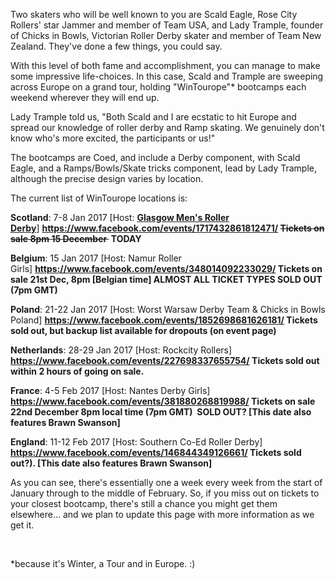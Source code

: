 <html><body><p>Two skaters who will be well known to you are Scald Eagle, Rose City Rollers' star Jammer and member of Team USA, and Lady Trample, founder of Chicks in Bowls, Victorian Roller Derby skater and member of Team New Zealand. They've done a few things, you could say.

With this level of both fame and accomplishment, you can manage to make some impressive life-choices. In this case, Scald and Trample are sweeping across Europe on a grand tour, holding "WinTourope"* bootcamps each weekend wherever they will end up.

Lady Trample told us, "Both Scald and I are ecstatic to hit Europe and spread our knowledge of roller derby and Ramp skating. We genuinely don't know who's more excited, the participants or us!"

The bootcamps are Coed, and include a Derby component, with Scald Eagle, and a Ramps/Bowls/Skate tricks component, lead by Lady Trample, although the precise design varies by location.

The current list of WinTourope locations is:

<strong>Scotland</strong>: 7-8 Jan 2017 [Host: <strong><a href="https://www.scottishrollerderbyblog.com/posts/2016/12/09/glasgow-mens-roller-derby/">Glasgow Men's Roller Derby</a></strong>] <strong><a href="https://www.facebook.com/events/1717432861812471/">https://www.facebook.com/events/1717432861812471/</a> <del>Tickets on sale 8pm 15 December </del> TODAY </strong>

<strong>Belgium</strong>: 15 Jan 2017 [Host: Namur Roller Girls] <strong><a href="https://www.facebook.com/events/348014092233029/">https://www.facebook.com/events/348014092233029/</a> Tickets on sale 21st Dec, 8pm [Belgian time] ALMOST ALL TICKET TYPES SOLD OUT (7pm GMT)</strong>

<strong>Poland</strong>: 21-22 Jan 2017 [Host: Worst Warsaw Derby Team &amp; Chicks in Bowls Poland] <strong><a href="https://www.facebook.com/events/1852698681626181/">https://www.facebook.com/events/1852698681626181/</a> Tickets sold out, but backup list available for dropouts (on event page)</strong>

<strong>Netherlands</strong>: 28-29 Jan 2017 [Host: Rockcity Rollers] <strong><a href="https://www.facebook.com/events/227698337655754/">https://www.facebook.com/events/227698337655754/</a> Tickets sold out within 2 hours of going on sale.</strong>

<strong>France</strong>: 4-5 Feb 2017 [Host: Nantes Derby Girls] <strong><a href="https://www.facebook.com/events/381880268819988/">https://www.facebook.com/events/381880268819988/</a> Tickets on sale 22nd December 8pm local time (7pm GMT)  SOLD OUT? [This date also features Brawn Swanson]</strong>

<strong>England</strong>: 11-12 Feb 2017 [Host: Southern Co-Ed Roller Derby] <strong><a href="https://www.facebook.com/events/146844349126661/">https://www.facebook.com/events/146844349126661/</a> Tickets sold out?). [This date also features Brawn Swanson]</strong>

As you can see, there's essentially one a week every week from the start of January through to the middle of February. So, if you miss out on tickets to your closest bootcamp, there's still a chance you might get them elsewhere... and we plan to update this page with more information as we get it.

 

*because it's Winter, a Tour and in Europe. :)</p></body></html>

